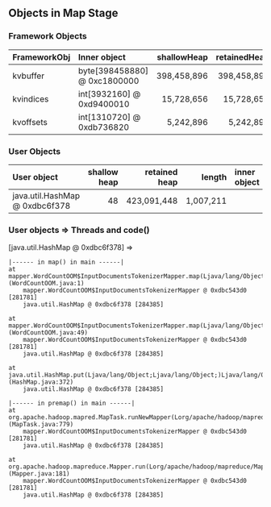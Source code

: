## Objects in Map Stage


### Framework Objects

| FrameworkObj 	| Inner object 	| shallowHeap 	| retainedHeap 	|
| :----------- | :----------- | -----------: | -----------: |
| kvbuffer	| byte[398458880] @ 0xc1800000	| 398,458,896	| 398,458,896	|
| kvindices	| int[3932160] @ 0xd9400010	| 15,728,656	| 15,728,656	|
| kvoffsets	| int[1310720] @ 0xdb736820	| 5,242,896	| 5,242,896	|


### User Objects

| User object | shallow heap | retained heap | length | inner object | inner size | threads | code() |
|:------------| ------------:| -------------:| ------:|:------------ | ----------:| :------ | :------|
| java.util.HashMap @ 0xdbc6f378 | 48 | 423,091,448 | 1,007,211 |  | | main | premap + map |

### User objects => Threads and code() 

[java.util.HashMap @ 0xdbc6f378] =>

	|------ in map() in main ------|
	at mapper.WordCountOOM$InputDocumentsTokenizerMapper.map(Ljava/lang/Object;Ljava/lang/Object;Lorg/apache/hadoop/mapreduce/Mapper$Context;)V (WordCountOOM.java:1)
		mapper.WordCountOOM$InputDocumentsTokenizerMapper @ 0xdbc543d0 [281781]
		java.util.HashMap @ 0xdbc6f378 [284385]

	at mapper.WordCountOOM$InputDocumentsTokenizerMapper.map(Ljava/lang/Object;Lorg/apache/hadoop/io/Text;Lorg/apache/hadoop/mapreduce/Mapper$Context;)V (WordCountOOM.java:49)
		mapper.WordCountOOM$InputDocumentsTokenizerMapper @ 0xdbc543d0 [281781]
		java.util.HashMap @ 0xdbc6f378 [284385]

	at java.util.HashMap.put(Ljava/lang/Object;Ljava/lang/Object;)Ljava/lang/Object; (HashMap.java:372)
		java.util.HashMap @ 0xdbc6f378 [284385]

	|------ in premap() in main ------|
	at org.apache.hadoop.mapred.MapTask.runNewMapper(Lorg/apache/hadoop/mapred/JobConf;Lorg/apache/hadoop/mapreduce/split/JobSplit$TaskSplitIndex;Lorg/apache/hadoop/mapred/TaskUmbilicalProtocol;Lorg/apache/hadoop/mapred/Task$TaskReporter;)V (MapTask.java:779)
		mapper.WordCountOOM$InputDocumentsTokenizerMapper @ 0xdbc543d0 [281781]
		java.util.HashMap @ 0xdbc6f378 [284385]

	at org.apache.hadoop.mapreduce.Mapper.run(Lorg/apache/hadoop/mapreduce/Mapper$Context;)V (Mapper.java:181)
		mapper.WordCountOOM$InputDocumentsTokenizerMapper @ 0xdbc543d0 [281781]
		java.util.HashMap @ 0xdbc6f378 [284385]



